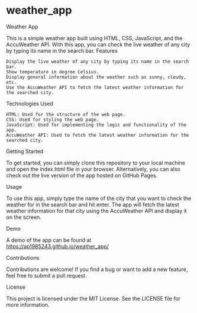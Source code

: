 # weather_app
Weather App

This is a simple weather app built using HTML, CSS, JavaScript, and the AccuWeather API. With this app, you can check the live weather of any city by typing its name in the search bar.
Features

    Display the live weather of any city by typing its name in the search bar.
    Show temperature in degree Celsius.
    Display general information about the weather such as sunny, cloudy, etc.
    Use the AccuWeather API to fetch the latest weather information for the searched city.

Technologies Used

    HTML: Used for the structure of the web page.
    CSS: Used for styling the web page.
    JavaScript: Used for implementing the logic and functionality of the app.
    AccuWeather API: Used to fetch the latest weather information for the searched city.

Getting Started

To get started, you can simply clone this repository to your local machine and open the index.html file in your browser. Alternatively, you can also check out the live version of the app hosted on GitHub Pages.

Usage

To use this app, simply type the name of the city that you want to check the weather for in the search bar and hit enter. The app will fetch the latest weather information for that city using the AccuWeather API and display it on the screen.

Demo

A demo of the app can be found at https://ap1985243.github.io/weather_app/

Contributions

Contributions are welcome! If you find a bug or want to add a new feature, feel free to submit a pull request.

License

This project is licensed under the MIT License. See the LICENSE file for more information.
